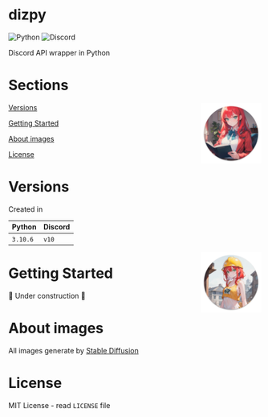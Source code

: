# dizpy
![Python](https://img.shields.io/badge/python-4277d4?style=for-the-badge&logo=python&logoColor=white)
![Discord](https://img.shields.io/badge/discord-5865F2?style=for-the-badge&logo=discord&logoColor=white)

Discord API wrapper in Python

# Sections
<img width="120" align="right" src="assets/images/section_image.png">

[Versions](#versions)

[Getting Started](#getting-started)

[About images](#about-images)

[License](#license)

# Versions
Created in

| Python   | Discord |
|----------|---------|
| `3.10.6` | `v10`   |

<img width="120" align="right" src="assets/images/construction_image.png">

# Getting Started
🚧 Under construction 🚧

# About images
All images generate by [Stable Diffusion](https://huggingface.co/CompVis/stable-diffusion)

# License
MIT License - read `LICENSE` file